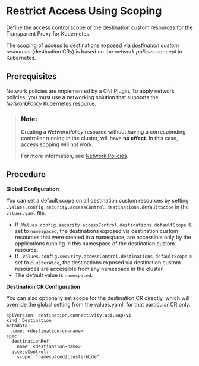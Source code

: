 <!-- loiobd47cbece15b4dd6aefbd5c53ff27371 -->

# Restrict Access Using Scoping

Define the access control scope of the destination custom resources for the Transparent Proxy for Kubernetes.

The scoping of access to destinations exposed via *destination custom resources* \(destination CRs\) is based on the *network policies* concept in Kubernetes.



<a name="loiobd47cbece15b4dd6aefbd5c53ff27371__section_qcc_vm2_vwb"/>

## Prerequisites

Network policies are implemented by a CNI Plugin. To apply network policies, you must use a networking solution that supports the *NetworkPolicy* Kubernetes resource.

> ### Note:  
> Creating a *NetworkPolicy* resource without having a corresponding controller running in the cluster, will have **no effect**. In this case, access scoping will not work.
> 
> For more information, see [Network Policies](https://kubernetes.io/docs/concepts/services-networking/network-policies/).



<a name="loiobd47cbece15b4dd6aefbd5c53ff27371__section_uss_5m2_vwb"/>

## Procedure

**Global Configuration**

You can set a default scope on all destination custom resources by setting `.Values.config.security.accessControl.destinations.defaultScope` in the `values.yaml` file.

-   If .`Values.config.security.accessControl.destinations.defaultScope` is set to `namespaced`, the destinations exposed via destination custom resources that were created in a namespace, are accessible only by the applications running in this namespace of the destination custom resource.
-   If `.Values.config.security.accessControl.destinations.defaultScope` is set to `clusterWide`, the destinations exposed via destination custom resources are accessible from any namespace in the cluster.
-   The default value is `namespaced`.

**Destination CR Configuration**

You can also optionally set scope for the destination CR directly, which will override the global setting from the values.yaml. for that particular CR only.

```
apiVersion: destination.connectivity.api.sap/v1
kind: Destination
metadata:
  name: <destination-cr-name>
spec: 
  destinationRef:
    name: <destination-name>
  accessControl:
    scope: "namespaced|clusterWide"
```

